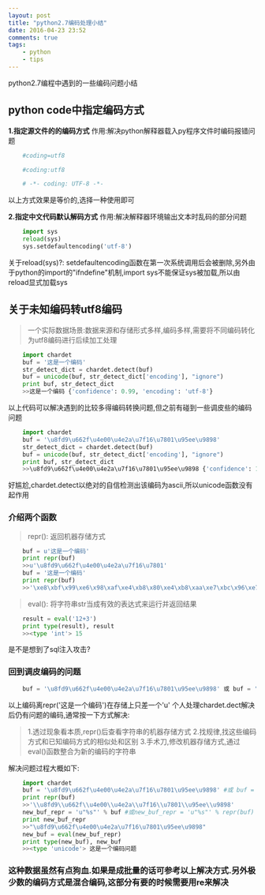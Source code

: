 ```yaml
---
layout: post
title: "python2.7编码处理小结"
date: 2016-04-23 23:52
comments: true
tags: 
	- python
	- tips
---
```


python2.7编程中遇到的一些编码问题小结

<!-- more -->
## python code中指定编码方式

**1.指定源文件的的编码方式**
作用:解决python解释器载入py程序文件时编码报错问题
``` python
	#coding=utf8  
```

``` python
	#coding:utf8
```

``` python
	# -*- coding: UTF-8 -*-
```
以上方式效果是等价的,选择一种使用即可

**2.指定中文代码默认解码方式**
作用:解决解释器环境输出文本时乱码的部分问题
``` python
	import sys
	reload(sys)
	sys.setdefaultencoding('utf-8')
```
关于reload(sys)?:
setdefaultencoding函数在第一次系统调用后会被删除,另外由于python的import的"ifndefine"机制,import sys不能保证sys被加载,所以由reload显式加载sys


## 关于未知编码转utf8编码

> 一个实际数据场景:数据来源和存储形式多样,编码多样,需要将不同编码转化为utf8编码进行后续加工处理

``` python
	import chardet
	buf = '这是一个编码'
	str_detect_dict = chardet.detect(buf)
	buf = unicode(buf, str_detect_dict['encoding'], "ignore")
	print buf, str_detect_dict
	>>这是一个编码 {'confidence': 0.99, 'encoding': 'utf-8'}
```

以上代码可以解决遇到的比较多得编码转换问题,但之前有碰到一些调皮些的编码问题
``` python
	import chardet
	buf = '\u8fd9\u662f\u4e00\u4e2a\u7f16\u7801\u95ee\u9898'
	str_detect_dict = chardet.detect(buf)
	buf = unicode(buf, str_detect_dict['encoding'], "ignore")
	print buf, str_detect_dict
	>>\u8fd9\u662f\u4e00\u4e2a\u7f16\u7801\u95ee\u9898 {'confidence': 1.0, 'encoding': 'ascii'}
```
好尴尬,chardet.detect以绝对的自信检测出该编码为ascii,所以unicode函数没有起作用


### 介绍两个函数
>repr(): 返回机器存储方式

``` python
	buf = u'这是一个编码'
	print repr(buf)
	>>u'\u8fd9\u662f\u4e00\u4e2a\u7f16\u7801'
	buf = '这是一个编码'
	print repr(buf) 
	>>'\xe8\xbf\x99\xe6\x98\xaf\xe4\xb8\x80\xe4\xb8\xaa\xe7\xbc\x96\xe7\xa0\x81'
```


>eval(): 将字符串str当成有效的表达式来运行并返回结果

``` python
	result = eval('12+3')
	print type(result), result
	>><type 'int'> 15
```

是不是想到了sql注入攻击?

### 回到调皮编码的问题

``` python
	buf = '\u8fd9\u662f\u4e00\u4e2a\u7f16\u7801\u95ee\u9898' 或 buf = '乱码字符串'
```

以上编码离repr('这是一个编码')在存储上只差一个'u'
个人处理chardet.dect解决后仍有问题的编码,通常按一下方式解决:
>1.透过现象看本质,repr()后查看字符串的机器存储方式
>2.找规律,找这些编码方式和已知编码方式的相似处和区别
>3.手术刀,修改机器存储方式,通过eval()函数整合为新的编码的字符串

解决问题过程大概如下:

``` python
	import chardet
	buf = '\u8fd9\u662f\u4e00\u4e2a\u7f16\u7801\u95ee\u9898' #或 buf = '一堆乱码'
	print repr(buf)
	>>'\\u8fd9\\u662f\\u4e00\\u4e2a\\u7f16\\u7801\\u95ee\\u9898'
	new_buf_repr = 'u"%s"' % buf #或new_buf_repr = 'u"%s"' % repr(buf)
	print new_buf_repr
	>>"\u8fd9\u662f\u4e00\u4e2a\u7f16\u7801\u95ee\u9898"
	new_buf = eval(new_buf_repr)
	print type(new_buf), new_buf
	>><type 'unicode'> 这是一个编码问题
```

### 这种数据虽然有点狗血.如果是成批量的话可参考以上解决方式.另外极少数的编码方式是混合编码,这部分有要的时候需要用re来解决
